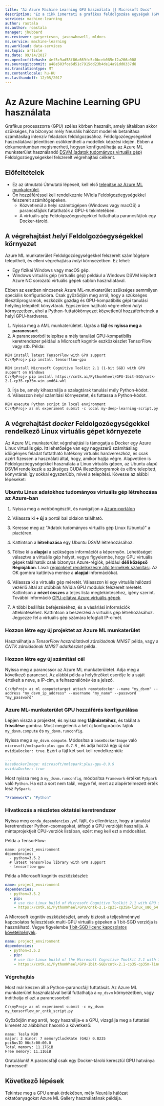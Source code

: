 ```yaml
---
title: "Az Azure Machine Learning GPU használata |} Microsoft Docs"
description: "Ez a cikk ismerteti a grafikus feldolgozása egységek (GPU) kell még betanítani mély Neurális hálózatokat az Azure Machine Learning-munkaterület használata."
services: machine-learning
author: rastala
ms.author: roastala
manager: jhubbard
ms.reviewer: garyericson, jasonwhowell, mldocs
ms.service: machine-learning
ms.workload: data-services
ms.topic: article
ms.date: 09/14/2017
ms.openlocfilehash: 4ef5c9ad58f86a669fc5c0bceb085ef2a266a008
ms.sourcegitcommit: a48e503fce6d51c7915dd23b4de14a91dd0337d8
ms.translationtype: MT
ms.contentlocale: hu-HU
ms.lasthandoff: 12/05/2017
---
```

# <a name="how-to-use-gpu-in-azure-machine-learning"></a>Az Azure Machine Learning GPU használata
Grafikus processzorra (GPU) széles körben használt, amely általában akkor szükséges, ha bizonyos mély Neurális hálózat modellek betanítása számításilag intenzív feladatok feldolgozásához. Feldolgozóegységekkel használatával jelentősen csökkentheti a modellek képzési idején. Ebben a dokumentumban megismerheti, hogyan konfigurálhatja az Azure ML munkaterület használandó [DSVM (adatok tudományos virtuális gép)](https://docs.microsoft.com/azure/machine-learning/data-science-virtual-machine/overview) Feldolgozóegységekkel felszerelt végrehajtási célként. 

## <a name="prerequisites"></a>Előfeltételek
- Ez az útmutató Útmutató lépéseit, kell első [telepítse az Azure ML munkaterület](quickstart-installation.md).
- Ön hozzáféréssel kell rendelkeznie NVidia Feldolgozóegységekkel felszerelt számítógépeken.
    - Közvetlenül a helyi számítógépen (Windows vagy macOS) a parancsfájlok futtathatók a GPU-k tekintetében.
    - A virtuális gép Feldolgozóegységekkel futtathatja parancsfájlok egy Docker-tároló.

## <a name="execute-in-local-environment-with-gpus"></a>A végrehajtást _helyi_ Feldolgozóegységekkel környezet
Azure ML munkaterület Feldolgozóegységekkel felszerelt számítógépre telepítheti, és elleni végrehajtása _helyi_ környezetben. Ez lehet:
- Egy fizikai Windows vagy macOS gép.
- Windows virtuális gép (virtuális gép) például a Windows DSVM kiépített Azure NC sorozatú virtuális gépek sablon használatával.

Ebben az esetben nincsenek Azure ML-munkaterület szükséges semmilyen speciális konfigurációra. Csak győződjön meg arról, hogy a szükséges illesztőprogramok, eszközök gazdag és GPU-kompatibilis gépi tanulási helyileg telepített könyvtárak. Egyszerűen hajtható végre elleni _helyi_ környezetben, ahol a Python-futtatókörnyezet közvetlenül hozzáférhetnek a helyi GPU-hardveres.

1. Nyissa meg a AML munkaterületet. Ugrás a **fájl** és **nyissa meg a parancssort**. 
2. A parancssorból telepítse a mély tanulási GPU-kompatibilis keretrendszer például a Microsoft kognitív eszközkészlet TensorFlow vagy stb. Példa:

```batch
REM install latest TensorFlow with GPU support
C:\MyProj> pip install tensorflow-gpu

REM install Microsoft Cognitive Toolkit 2.1 (1-bit SGD) with GPU support on Windows
C:\MyProj> pip install https://cntk.ai/PythonWheel/GPU-1bit-SGD/cntk-2.1-cp35-cp35m-win_amd64.whl
```

3. Írja be, amely kihasználja a szalagtárak tanulási mély Python-kódot.
4. Válasszon _helyi_ számítási környezetet, és futtassa a Python-kódot.

```batch
REM execute Python script in local environment
C:\MyProj> az ml experiment submit -c local my-deep-learning-script.py
```

## <a name="execute-in-docker-environment-on-linux-vm-with-gpus"></a>A végrehajtást _docker_ Feldolgozóegységekkel rendelkező Linux virtuális gépet környezete
Az Azure ML munkaterület végrehajtási is támogatja a Docker egy Azure Linux virtuális gép. Itt lehetősége van egy nagyszerű számításilag időigényes feladat futtatható hatékony virtuális hardvereszköz, és csak azért fizessen a használati által, hogy, amikor hajtja végre. Alapvetően is Feldolgozóegységekkel használata a Linux virtuális gépen, az Ubuntu alapú DSVM rendelkezik a szükséges CUDA illesztőprogramok és előre telepített, könyvtárak így sokkal egyszerűbb, mivel a telepítési. Kövesse az alábbi lépéseket:

### <a name="create-a-ubuntu-based-linux-data-science-virtual-machine-in-azure"></a>Ubuntu Linux adatokhoz tudományos virtuális gép létrehozása az Azure-ban
1. Nyissa meg a webböngészőt, és navigáljon a [Azure-portálon](https://portal.azure.com)

2. Válassza ki **+ új** a portál bal oldalon található.

3. Keresse meg az "Adatok tudományos virtuális gép Linux (Ubuntu)" a piactéren.

4. Kattintson a **létrehozása** egy Ubuntu DSVM létrehozásához.

5. Töltse ki a **alapjai** a szükséges információt a képernyőn.
Lehetőséget választva a virtuális gép helyét, vegye figyelembe, hogy GPU virtuális gépek találhatók csak bizonyos Azure-régiók, például **déli középső Régiójában**. Lásd: [régiónként rendelkezésre álló termékek számítási](https://azure.microsoft.com/en-us/regions/services/).
Az OK gombra kattintva mentse a **alapjai** információkat.

6. Válassza ki a virtuális gép méretét. Válasszon ki egy virtuális hálózati vezérlő által az utóbbiak NVidia GPU modulok felszerelt méretét.  Kattintson a **nézet összes** a teljes lista megtekintéséhez, igény szerint. További információ [GPU-ellátva Azure virtuális gépek](https://docs.microsoft.com/en-us/azure/virtual-machines/windows/sizes-gpu).

7. A többi beállítás befejezéséhez, és a vásárlási információk áttekintéséhez. Kattintson a beszerzési a virtuális gép létrehozásához. Jegyezze fel a virtuális gép számára lefoglalt IP-címét. 

### <a name="create-a-new-project-in-azure-ml-workbench"></a>Hozzon létre egy új projektet az Azure ML munkaterület 
Használhatja a _TensorFlow használatával zárolásának MNIST_ példa, vagy a _CNTK zárolásának MNIST adatkészlet_ példa.

### <a name="create-a-new-compute-target"></a>Hozzon létre egy új számítási cél
Nyissa meg a parancssor az Azure ML munkaterületet. Adja meg a következő parancsot. Az alábbi példa a helyőrzőket cserélje le a saját értékeit a neve, a IP-cím, a felhasználónév és a jelszó. 

```batch
C:\MyProj> az ml computetarget attach remotedocker --name "my_dsvm" --address "my_dsvm_ip_address" --username "my_name" --password "my_password" 
```

### <a name="configure-azure-ml-workbench-to-access-gpu"></a>Azure ML-munkaterület GPU hozzáférés konfigurálása
Lépjen vissza a projektet, és nyissa meg **fájlnézetéhez**, és találat a **frissítése** gombra. Most megjelenik a két új konfigurációs fájlok `my_dsvm.compute` és `my_dsvm.runconfig`.
 
Nyissa meg a `my_dsvm.compute`. Módosítsa a `baseDockerImage` való `microsoft/mmlspark:plus-gpu-0.7.9` , és adja hozzá egy új sor `nvidiaDocker: true`. Ezért a fájl két sort kell rendelkezniük:
 
```yaml
...
baseDockerImage: microsoft/mmlspark:plus-gpu-0.9.9
nvidiaDocker: true
```
 
Most nyissa meg a `my_dsvm.runconfig`, módosítsa `Framework` értéket `PySpark` való `Python`. Ha ezt a sort nem talál, vegye fel, mert az alapértelmezett érték lesz `PySpark`.

```yaml
"Framework": "Python"
```
### <a name="reference-deep-learning-framework"></a>Hivatkozás a részletes oktatási keretrendszer 
Nyissa meg `conda_dependencies.yml` fájlt, és ellenőrizze, hogy a tanulási keretrendszer Python-csomagokat, átfogó a GPU verzióját használja. A mintaprojektjeit CPU-verziók listában, ezért meg kell ezt a módosítást.

Példa a TensorFlow: 
```
name: project_environment
dependencies:
  - python=3.5.2
  # latest TensorFlow library with GPU support
  - tensorflow-gpu
```

Példa a Microsoft kognitív eszközkészlet:
```yaml
name: project_environment
dependencies:
  - python=3.5.2
  - pip: 
    # use the Linux build of Microsoft Cognitive Toolkit 2.1 with GPU support
    - https://cntk.ai/PythonWheel/GPU/cntk-2.1-cp35-cp35m-linux_x86_64.whl
```

A Microsoft kognitív eszközkészlet, amely biztosít a teljesítménnyel kapcsolatos fejlesztések multi-GPU virtuális gépeken a 1 bit-SGD verziója is használható. Vegye figyelembe [1 bit-SGD licenc kapcsolatos követelmények](https://docs.microsoft.com/en-us/cognitive-toolkit/cntk-1bit-sgd-license).

```yaml
name: project_environment
dependencies:
  - python=3.5.2
  - pip:    
    # use the Linux build of the Microsoft Cognitive Toolkit 2.1 with 1-bit SGD and GPU support
    - https://cntk.ai/PythonWheel/GPU-1bit-SGD/cntk-2.1-cp35-cp35m-linux_x86_64.whl
```

### <a name="execute"></a>Végrehajtás
Most már készen áll a Python-parancsfájl futtatását. Az Azure ML munkaterület használatával belül futtathatja a `my_dsvm` környezetben, vagy indíthatja el azt a parancssorból:
 
```batch
C:\myProj> az ml experiment submit -c my_dsvm my_tensorflow_or_cntk_script.py
```
 
Győződjön meg arról, hogy használja-e a GPU, vizsgálja meg a futtatási kimenet az alábbihoz hasonló a következő:

```
name: Tesla K80
major: 3 minor: 7 memoryClockRate (GHz) 0.8235
pciBusID 06c3:00:00.0
Total memory: 11.17GiB
Free memory: 11.11GiB
```

Gratulálunk! A parancsfájl csak egy Docker-tároló keresztül GPU hatványa harnessed!

## <a name="next-steps"></a>Következő lépések
Tekintse meg a GPU annak érdekében, mély Neurális hálózat oktatóanyagokat Azure ML Gallery használatának példája.
